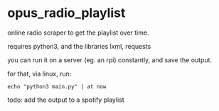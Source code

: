 # opus_radio_playlist
online radio scraper to get the playlist over time. 

requires python3, and the libraries lxml, requests

you can run it on a server (eg. an rpi) constantly, and save the output.

for that, via linux, run:

`echo "python3 main.py" | at now`

todo: add the output to a spotify playlist
